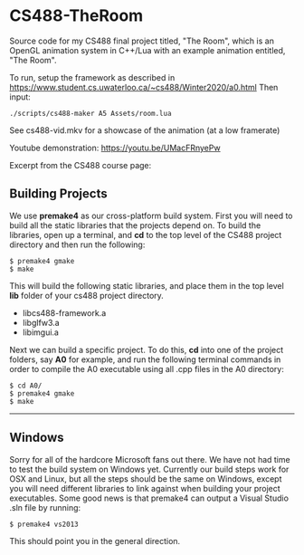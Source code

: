 # CS488-TheRoom
Source code for my CS488 final project titled, "The Room", which is an OpenGL animation system in C++/Lua with an example animation entitled, "The Room".

To run, setup the framework as described in https://www.student.cs.uwaterloo.ca/~cs488/Winter2020/a0.html
Then input:

`./scripts/cs488-maker A5 Assets/room.lua`

See cs488-vid.mkv for a showcase of the animation (at a low framerate)

Youtube demonstration: https://youtu.be/UMacFRnyePw

Excerpt from the CS488 course page:
## Building Projects
We use **premake4** as our cross-platform build system. First you will need to build all
the static libraries that the projects depend on. To build the libraries, open up a
terminal, and **cd** to the top level of the CS488 project directory and then run the
following:

    $ premake4 gmake
    $ make

This will build the following static libraries, and place them in the top level **lib**
folder of your cs488 project directory.
* libcs488-framework.a
* libglfw3.a
* libimgui.a

Next we can build a specific project.  To do this, **cd** into one of the project folders,
say **A0** for example, and run the following terminal commands in order to compile the A0 executable using all .cpp files in the A0 directory:

    $ cd A0/
    $ premake4 gmake
    $ make


----

## Windows
Sorry for all of the hardcore Microsoft fans out there.  We have not had time to test the build system on Windows yet. Currently our build steps work for OSX and Linux, but all the steps should be the same on Windows, except you will need different libraries to link against when building your project executables.  Some good news is that premake4 can output a Visual Studio .sln file by running:

    $ premake4 vs2013

 This should point you in the general direction.
